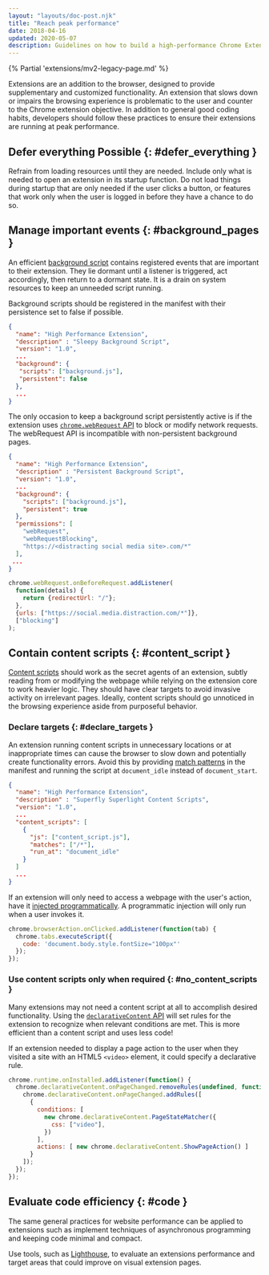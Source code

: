 ```yaml
---
layout: "layouts/doc-post.njk"
title: "Reach peak performance"
date: 2018-04-16
updated: 2020-05-07
description: Guidelines on how to build a high-performance Chrome Extension.
---
```


{% Partial 'extensions/mv2-legacy-page.md' %}

Extensions are an addition to the browser, designed to provide supplementary and customized
functionality. An extension that slows down or impairs the browsing experience is problematic to the
user and counter to the Chrome extension objective. In addition to general good coding habits,
developers should follow these practices to ensure their extensions are running at peak performance.

## Defer everything Possible {: #defer_everything }

Refrain from loading resources until they are needed. Include only what is needed to open an
extension in its startup function. Do not load things during startup that are only needed if the
user clicks a button, or features that work only when the user is logged in before they have a
chance to do so.

## Manage important events {: #background_pages }

An efficient [background script][1] contains registered events that are important to their
extension. They lie dormant until a listener is triggered, act accordingly, then return to a dormant
state. It is a drain on system resources to keep an unneeded script running.

Background scripts should be registered in the manifest with their persistence set to false if
possible.

```json
{
  "name": "High Performance Extension",
  "description" : "Sleepy Background Script",
  "version": "1.0",
  ...
  "background": {
   "scripts": ["background.js"],
   "persistent": false
  },
  ...
}
```

The only occasion to keep a background script persistently active is if the extension uses
[`chrome.webRequest` API][2] to block or modify network requests. The webRequest API is incompatible
with non-persistent background pages.

```json
{
  "name": "High Performance Extension",
  "description" : "Persistent Background Script",
  "version": "1.0",
  ...
  "background": {
    "scripts": ["background.js"],
    "persistent": true
  },
  "permissions": [
    "webRequest",
    "webRequestBlocking",
    "https://<distracting social media site>.com/*"
  ],
 ...
}
```

```js
chrome.webRequest.onBeforeRequest.addListener(
  function(details) {
    return {redirectUrl: "/"};
  },
  {urls: ["https://social.media.distraction.com/*"]},
  ["blocking"]
);
```

## Contain content scripts {: #content_script }

[Content scripts][3] should work as the secret agents of an extension, subtly reading from or
modifying the webpage while relying on the extension core to work heavier logic. They should have
clear targets to avoid invasive activity on irrelevant pages. Ideally, content scripts should go
unnoticed in the browsing experience aside from purposeful behavior.

### Declare targets {: #declare_targets }

An extension running content scripts in unnecessary locations or at inappropriate times can cause
the browser to slow down and potentially create functionality errors. Avoid this by providing [match
patterns][4] in the manifest and running the script at `document_idle` instead of `document_start`.

```json
{
  "name": "High Performance Extension",
  "description" : "Superfly Superlight Content Scripts",
  "version": "1.0",
  ...
  "content_scripts": [
    {
      "js": ["content_script.js"],
      "matches": ["/*"],
      "run_at": "document_idle"
    }
  ]
  ...
}
```

If an extension will only need to access a webpage with the user's action, have it [injected
programmatically][5]. A programmatic injection will only run when a user invokes it.

```js
chrome.browserAction.onClicked.addListener(function(tab) {
  chrome.tabs.executeScript({
    code: 'document.body.style.fontSize="100px"'
  });
});
```

### Use content scripts only when required {: #no_content_scripts }

Many extensions may not need a content script at all to accomplish desired functionality. Using the
[`declarativeContent` API][6] will set rules for the extension to recognize when relevant conditions
are met. This is more efficient than a content script and uses less code!

If an extension needed to display a page action to the user when they visited a site with an HTML5
`<video>` element, it could specify a declarative rule.

```js
chrome.runtime.onInstalled.addListener(function() {
  chrome.declarativeContent.onPageChanged.removeRules(undefined, function() {
    chrome.declarativeContent.onPageChanged.addRules([
      {
        conditions: [
          new chrome.declarativeContent.PageStateMatcher({
            css: ["video"],
          })
        ],
        actions: [ new chrome.declarativeContent.ShowPageAction() ]
      }
    ]);
  });
});
```

## Evaluate code efficiency {: #code }

The same general practices for website performance can be applied to extensions such as implement
techniques of asynchronous programming and keeping code minimal and compact.

Use tools, such as [Lighthouse][7], to evaluate an extensions performance and target areas that
could improve on visual extension pages.

[1]: /background_pages
[2]: /webRequest
[3]: /content_scripts
[4]: /match_patterns
[5]: /content_scripts#pi
[6]: /declarativeContent
[7]: https://developers.google.com/web/tools/lighthouse
